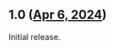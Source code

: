 ## 1.0 ([Apr 6, 2024](https://github.com/ramensoftware/windhawk-mods/blob/292dd17e7165c9e71af3b7ab223931221aa7f68b/mods/classic-taskbar-buttons-lite-vs-without-spacing.wh.cpp))

Initial release.
